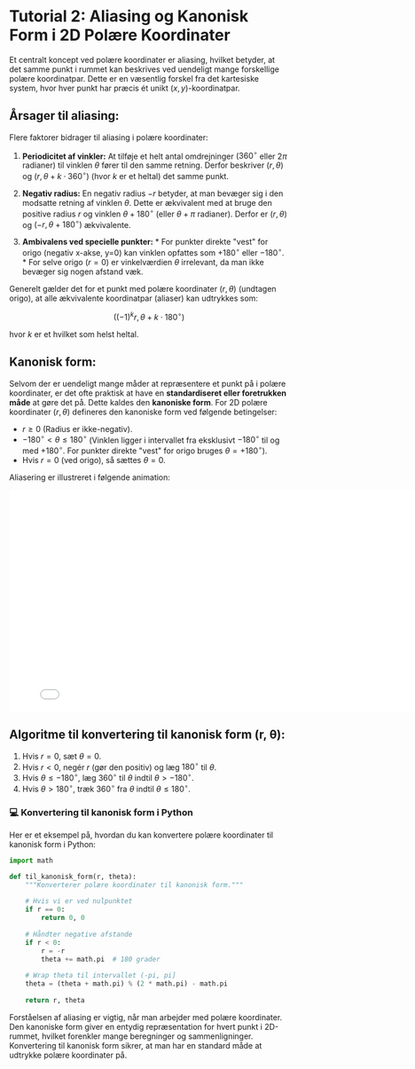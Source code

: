 # Tutorial 2: Aliasing og Kanonisk Form i 2D Polære Koordinater
Et centralt koncept ved polære koordinater er aliasing, hvilket betyder, at det samme punkt i rummet kan beskrives ved uendeligt mange forskellige polære koordinatpar. Dette er en væsentlig forskel fra det kartesiske system, hvor hver punkt har præcis ét unikt $(x, y)$-koordinatpar.

## Årsager til aliasing:

Flere faktorer bidrager til aliasing i polære koordinater:

 1.  **Periodicitet af vinkler:** At tilføje et helt antal omdrejninger ($360^\circ$ eller $2\pi$ radianer) til vinklen $\theta$ fører til den samme retning. Derfor beskriver $(r, \theta)$ og $(r, \theta + k \cdot 360^\circ)$ (hvor $k$ er et heltal) det samme punkt.

 2.  **Negativ radius:** En negativ radius $-r$ betyder, at man bevæger sig i den modsatte retning af vinklen $\theta$. Dette er ækvivalent med at bruge den positive radius $r$ og vinklen $\theta + 180^\circ$ (eller $\theta + \pi$ radianer). Derfor er $(r, \theta)$ og $(-r, \theta + 180^\circ)$ ækvivalente.

 3.  **Ambivalens ved specielle punkter:**
    *   For punkter direkte "vest" for origo (negativ x-akse, y=0) kan vinklen opfattes som $+180^\circ$ eller $-180^\circ$.
    *   For selve origo ($r = 0$) er vinkelværdien $\theta$ irrelevant, da man ikke bevæger sig nogen afstand væk.

Generelt gælder det for et punkt med polære koordinater $(r, \theta)$ (undtagen origo), at alle ækvivalente koordinatpar (aliaser) kan udtrykkes som:

$$ ((-1)^k r, \theta + k \cdot 180^\circ) $$

hvor $k$ er et hvilket som helst heltal.

## Kanonisk form:

Selvom der er uendeligt mange måder at repræsentere et punkt på i polære koordinater, er det ofte praktisk at have en **standardiseret eller foretrukken måde** at gøre det på. Dette kaldes den **kanoniske form**. For 2D polære koordinater $(r, \theta)$ defineres den kanoniske form ved følgende betingelser:

*   $r \geq 0$ (Radius er ikke-negativ).
*   $-180^\circ < \theta \leq 180^\circ$ (Vinklen ligger i intervallet fra eksklusivt $-180^\circ$ til og med $+180^\circ$. For punkter direkte "vest" for origo bruges $\theta = +180^\circ$).
*   Hvis $r = 0$ (ved origo), så sættes $\theta = 0$.

Aliasering er illustreret i følgende animation:

<iframe width="800" height="400" src="../src/T21.mp4" title="Video player" frameborder="0" allow="accelerometer; autoplay; clipboard-write; encrypted-media; gyroscope; picture-in-picture; web-share" referrerpolicy="strict-origin-when-cross-origin" allowfullscreen></iframe>

## Algoritme til konvertering til kanonisk form (r, θ):

 1.  Hvis $r = 0$, sæt $\theta = 0$.
 2.  Hvis $r < 0$, negér $r$ (gør den positiv) og læg $180^\circ$ til $\theta$.
 3.  Hvis $\theta \leq -180^\circ$, læg $360^\circ$ til $\theta$ indtil $\theta > -180^\circ$.
 4.  Hvis $\theta > 180^\circ$, træk $360^\circ$ fra $\theta$ indtil $\theta \leq 180^\circ$.


### 💻 Konvertering til kanonisk form i Python
Her er et eksempel på, hvordan du kan konvertere polære koordinater til kanonisk form i Python:

```python
import math

def til_kanonisk_form(r, theta):
    """Konverterer polære koordinater til kanonisk form."""
    
    # Hvis vi er ved nulpunktet
    if r == 0:
        return 0, 0
    
    # Håndter negative afstande
    if r < 0:
        r = -r
        theta += math.pi  # 180 grader
    
    # Wrap theta til intervallet (-pi, pi]
    theta = (theta + math.pi) % (2 * math.pi) - math.pi
    
    return r, theta
```

Forståelsen af aliasing er vigtig, når man arbejder med polære koordinater. Den kanoniske form giver en entydig repræsentation for hvert punkt i 2D-rummet, hvilket forenkler mange beregninger og sammenligninger. Konvertering til kanonisk form sikrer, at man har en standard måde at udtrykke polære koordinater på.